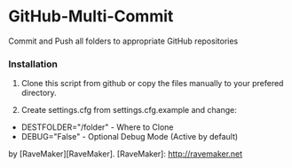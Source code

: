 GitHub-Multi-Commit
===================

Commit and Push all folders to appropriate GitHub repositories 

### Installation

1. Clone this script from github or copy the files manually to your prefered directory.

2. Create settings.cfg from settings.cfg.example and change:

- DESTFOLDER="/folder" - Where to Clone
- DEBUG="False" - Optional Debug Mode (Active by default)


by [RaveMaker][RaveMaker].
[RaveMaker]: http://ravemaker.net
